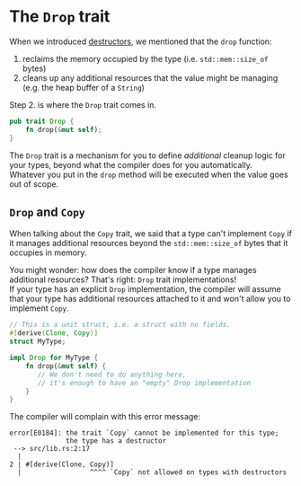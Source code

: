 # The `Drop` trait

When we introduced [destructors](../03_ticket_v1/11_destructor.md),
we mentioned that the `drop` function:

1. reclaims the memory occupied by the type (i.e. `std::mem::size_of` bytes)
2. cleans up any additional resources that the value might be managing (e.g. the heap buffer of a `String`)

Step 2. is where the `Drop` trait comes in.

```rust
pub trait Drop {
    fn drop(&mut self);
}
```

The `Drop` trait is a mechanism for you to define _additional_ cleanup logic for your types,
beyond what the compiler does for you automatically.\
Whatever you put in the `drop` method will be executed when the value goes out of scope.

## `Drop` and `Copy`

When talking about the `Copy` trait, we said that a type can't implement `Copy` if it
manages additional resources beyond the `std::mem::size_of` bytes that it occupies in memory.

You might wonder: how does the compiler know if a type manages additional resources?
That's right: `Drop` trait implementations!\
If your type has an explicit `Drop` implementation, the compiler will assume
that your type has additional resources attached to it and won't allow you to implement `Copy`.

```rust
// This is a unit struct, i.e. a struct with no fields.
#[derive(Clone, Copy)]
struct MyType;

impl Drop for MyType {
    fn drop(&mut self) {
       // We don't need to do anything here,
       // it's enough to have an "empty" Drop implementation
    }
}
```

The compiler will complain with this error message:

```text
error[E0184]: the trait `Copy` cannot be implemented for this type; 
              the type has a destructor
 --> src/lib.rs:2:17
  |
2 | #[derive(Clone, Copy)]
  |                 ^^^^ `Copy` not allowed on types with destructors
```
